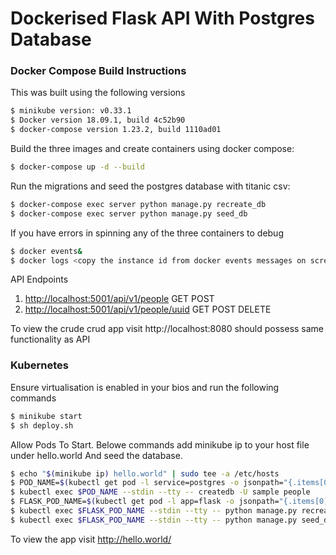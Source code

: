 # Dockerised Flask API With Postgres Database

### Docker Compose Build Instructions


This was built using the following versions

```sh
$ minikube version: v0.33.1
$ Docker version 18.09.1, build 4c52b90
$ docker-compose version 1.23.2, build 1110ad01
```

Build the three images and create containers using docker compose:

```sh
$ docker-compose up -d --build
```

Run the migrations and seed the postgres database with titanic csv:

```sh
$ docker-compose exec server python manage.py recreate_db
$ docker-compose exec server python manage.py seed_db
```

If you have errors in spinning any of the three containers to debug

```sh
$ docker events&
$ docker logs <copy the instance id from docker events messages on screen>
```

API Endpoints

1. [http://localhost:5001/api/v1/people](http://localhost:5001/api/v1/people) GET POST
1. [http://localhost:5001/api/v1/people/uuid](http://localhost:5001/api/v1/people/uuid) GET POST DELETE


To view the crude crud app visit http://localhost:8080 should possess same functionality as API


### Kubernetes

Ensure virtualisation is enabled in your bios and run the following commands

```sh
$ minikube start
$ sh deploy.sh
```

Allow Pods To Start. Belowe commands add minikube ip to your host file under hello.world
And seed the database.


```sh
$ echo "$(minikube ip) hello.world" | sudo tee -a /etc/hosts
$ POD_NAME=$(kubectl get pod -l service=postgres -o jsonpath="{.items[0].metadata.name}")
$ kubectl exec $POD_NAME --stdin --tty -- createdb -U sample people
$ FLASK_POD_NAME=$(kubectl get pod -l app=flask -o jsonpath="{.items[0].metadata.name}")
$ kubectl exec $FLASK_POD_NAME --stdin --tty -- python manage.py recreate_db
$ kubectl exec $FLASK_POD_NAME --stdin --tty -- python manage.py seed_db
```

To view the app visit http://hello.world/